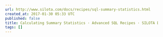 ```yaml
---
url: http://www.silota.com/docs/recipes/sql-summary-statistics.html
created_at: 2017-01-30 05:33 UTC
published: false
title: Calculating Summary Statistics · Advanced SQL Recipes · SILOTA Documentation
tags: []
---
```



